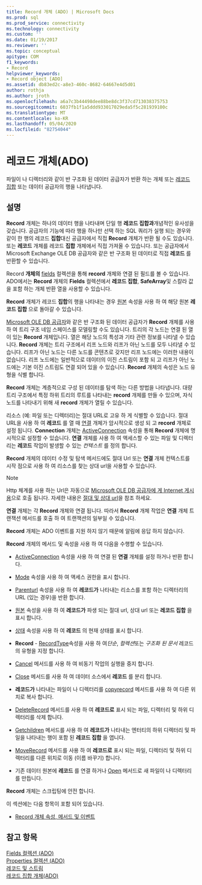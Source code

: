 ```yaml
---
title: Record 개체 (ADO) | Microsoft Docs
ms.prod: sql
ms.prod_service: connectivity
ms.technology: connectivity
ms.custom: ''
ms.date: 01/19/2017
ms.reviewer: ''
ms.topic: conceptual
apitype: COM
f1_keywords:
- Record
helpviewer_keywords:
- Record object [ADO]
ms.assetid: db83ed2c-a8e3-460c-8682-64667e4d5d01
author: rothja
ms.author: jroth
ms.openlocfilehash: a6a7c3b44498dee88be8dc3f37cd713038375753
ms.sourcegitcommit: 6037fb1f1a5ddd933017029eda5f5c281939100c
ms.translationtype: MT
ms.contentlocale: ko-KR
ms.lasthandoff: 05/04/2020
ms.locfileid: "82754044"
---
```

# <a name="record-object-ado"></a>레코드 개체(ADO)
파일이 나 디렉터리와 같이 반 구조화 된 데이터 공급자가 반환 하는 개체 또는 [레코드 집합](../../../ado/reference/ado-api/recordset-object-ado.md) 또는 데이터 공급자의 행을 나타냅니다.  
  
## <a name="remarks"></a>설명  
 **Record** 개체는 하나의 데이터 행을 나타내며 단일 행 **레코드 집합과**개념적인 유사성을 갖습니다. 공급자의 기능에 따라 행을 하나만 선택 하는 SQL 쿼리가 실행 되는 경우와 같이 한 행의 레코드 **집합**대신 공급자에서 직접 **Record** 개체가 반환 될 수도 있습니다. 또는 **레코드** 개체를 레코드 **집합** 개체에서 직접 가져올 수 있습니다. 또는 공급자에서 Microsoft Exchange OLE DB 공급자와 같은 반 구조화 된 데이터로 직접 **레코드** 를 반환할 수 있습니다.  
  
 Record **개체의** [fields](../../../ado/reference/ado-api/fields-collection-ado.md) 컬렉션을 통해 **record** 개체와 연결 된 필드를 볼 수 있습니다. ADO에서는 **Record** 개체의 **Fields** 컬렉션에서 **레코드 집합**, **SafeArray**및 스칼라 값을 포함 하는 개체 반환 열을 사용할 수 있습니다.  
  
 **Record** 개체가 레코드 **집합**의 행을 나타내는 경우 [원본](../../../ado/reference/ado-api/source-property-ado-record.md) 속성을 사용 하 여 해당 원본 **레코드 집합** 으로 돌아갈 수 있습니다.  
  
 [Microsoft OLE DB 공급자](../../../ado/guide/appendixes/microsoft-ole-db-provider-for-internet-publishing.md)와 같은 반 구조화 된 데이터 공급자가 **Record** 개체를 사용 하 여 트리 구조 네임 스페이스를 모델링할 수도 있습니다. 트리의 각 노드는 연결 된 열이 있는 **Record** 개체입니다. 열은 해당 노드의 특성과 기타 관련 정보를 나타낼 수 있습니다. **Record** 개체는 트리 구조에서 리프 노드와 리프가 아닌 노드를 모두 나타낼 수 있습니다. 리프가 아닌 노드는 다른 노드를 콘텐츠로 갖지만 리프 노드에는 이러한 내용이 없습니다. 리프 노드에는 일반적으로 데이터의 이진 스트림이 포함 되 고 리프가 아닌 노드에는 기본 이진 스트림도 연결 되어 있을 수 있습니다. **Record** 개체의 속성은 노드 유형을 식별 합니다.  
  
 **Record** 개체는 계층적으로 구성 된 데이터를 탐색 하는 다른 방법을 나타냅니다. 대량 트리 구조에서 특정 하위 트리의 루트를 나타내는 **record** 개체를 만들 수 있으며, 자식 노드를 나타내기 위해 새 **record** 개체가 열릴 수 있습니다.  
  
 리소스 (예: 파일 또는 디렉터리)는 절대 URL로 고유 하 게 식별할 수 있습니다. 절대 URL을 사용 하 여 **레코드** 를 열 때 [연결](../../../ado/reference/ado-api/connection-object-ado.md) 개체가 암시적으로 생성 되 고 **record** 개체로 설정 됩니다. **Connection** 개체는 [ActiveConnection](../../../ado/reference/ado-api/activeconnection-property-ado.md) 속성을 통해 **Record** 개체에 명시적으로 설정할 수 있습니다. **연결** 개체를 사용 하 여 액세스할 수 있는 파일 및 디렉터리는 **레코드** 작업이 발생할 수 있는 *컨텍스트* 를 정의 합니다.  
  
 **Record** 개체의 데이터 수정 및 탐색 메서드에도 절대 Url 또는 **연결** 개체 컨텍스트를 시작 점으로 사용 하 여 리소스를 찾는 상대 url을 사용할 수 있습니다.  
  
> [!NOTE]
>  Http 체계를 사용 하는 Url은 자동으로 [Microsoft OLE DB 공급자에 게 Internet 게시용](../../../ado/guide/appendixes/microsoft-ole-db-provider-for-internet-publishing.md)으로 호출 됩니다. 자세한 내용은 [절대 및 상대 url](../../../ado/guide/data/absolute-and-relative-urls.md)을 참조 하세요.  
  
 **연결** 개체는 각 **Record** 개체와 연결 됩니다. 따라서 **Record** 개체 작업은 **연결** 개체 트랜잭션 메서드를 호출 하 여 트랜잭션의 일부일 수 있습니다.  
  
 **Record** 개체는 ADO 이벤트를 지원 하지 않기 때문에 알림에 응답 하지 않습니다.  
  
 **Record** 개체의 메서드 및 속성을 사용 하 여 다음을 수행할 수 있습니다.  
  
-   [ActiveConnection](../../../ado/reference/ado-api/activeconnection-property-ado.md) 속성을 사용 하 여 연결 된 **연결** 개체를 설정 하거나 반환 합니다.  
  
-   [Mode](../../../ado/reference/ado-api/mode-property-ado.md) 속성을 사용 하 여 액세스 권한을 표시 합니다.  
  
-   [Parenturl](../../../ado/reference/ado-api/parenturl-property-ado.md) 속성을 사용 하 여 **레코드가** 나타내는 리소스를 포함 하는 디렉터리의 URL (있는 경우)을 반환 합니다.  
  
-   [원본](../../../ado/reference/ado-api/source-property-ado-record.md) 속성을 사용 하 여 **레코드가** 파생 되는 절대 url, 상대 url 또는 **레코드 집합** 을 표시 합니다.  
  
-   [상태](../../../ado/reference/ado-api/state-property-ado.md) 속성을 사용 하 여 **레코드** 의 현재 상태를 표시 합니다.  
  
-   **Record**  -  [RecordType](../../../ado/reference/ado-api/recordtype-property-ado.md)속성을 사용 하 여*단순*, *컬렉션*또는 *구조화 된 문서* 레코드의 유형을 지정 합니다.  
  
-   [Cancel](../../../ado/reference/ado-api/cancel-method-ado.md) 메서드를 사용 하 여 비동기 작업의 실행을 중지 합니다.  
  
-   [Close](../../../ado/reference/ado-api/close-method-ado.md) 메서드를 사용 하 여 데이터 소스에서 **레코드** 를 분리 합니다.  
  
-   **레코드가** 나타내는 파일이 나 디렉터리를 [copyrecord](../../../ado/reference/ado-api/copyrecord-method-ado.md) 메서드를 사용 하 여 다른 위치로 복사 합니다.  
  
-   [DeleteRecord](../../../ado/reference/ado-api/deleterecord-method-ado.md) 메서드를 사용 하 여 **레코드로** 표시 되는 파일, 디렉터리 및 하위 디렉터리를 삭제 합니다.  
  
-   [Getchildren](../../../ado/reference/ado-api/getchildren-method-ado.md) 메서드를 사용 하 여 **레코드가** 나타내는 엔터티의 하위 디렉터리 및 파일을 나타내는 행이 포함 된 **레코드 집합** 을 엽니다.  
  
-   [MoveRecord](../../../ado/reference/ado-api/moverecord-method-ado.md) 메서드를 사용 하 여 **레코드로** 표시 되는 파일, 디렉터리 및 하위 디렉터리를 다른 위치로 이동 (이름 바꾸기) 합니다.  
  
-   기존 데이터 원본에 **레코드** 를 연결 하거나 [Open](../../../ado/reference/ado-api/open-method-ado-record.md) 메서드로 새 파일이 나 디렉터리를 만듭니다.  
  
 **Record** 개체는 스크립팅에 안전 합니다.  
  
 이 섹션에는 다음 항목이 포함 되어 있습니다.  
  
-   [Record 개체 속성, 메서드 및 이벤트](../../../ado/reference/ado-api/record-object-properties-methods-and-events.md)  
  
## <a name="see-also"></a>참고 항목  
 [Fields 컬렉션 (ADO)](../../../ado/reference/ado-api/fields-collection-ado.md)   
 [Properties 컬렉션 (ADO)](../../../ado/reference/ado-api/properties-collection-ado.md)   
 [레코드 및 스트림](../../../ado/guide/data/records-and-streams.md)   
 [레코드 집합 개체(ADO)](../../../ado/reference/ado-api/recordset-object-ado.md)
